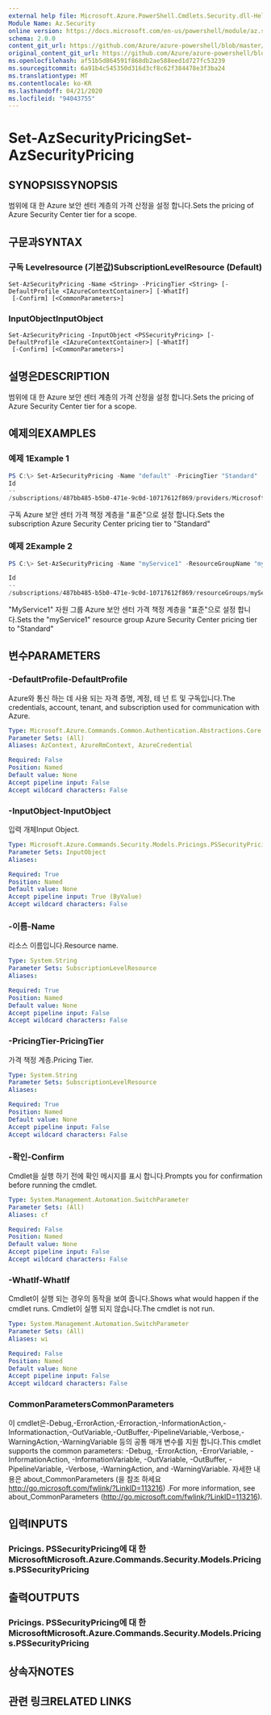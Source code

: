 ```yaml
---
external help file: Microsoft.Azure.PowerShell.Cmdlets.Security.dll-Help.xml
Module Name: Az.Security
online version: https://docs.microsoft.com/en-us/powershell/module/az.security/Set-AzSecurityPricing
schema: 2.0.0
content_git_url: https://github.com/Azure/azure-powershell/blob/master/src/Security/Security/help/Set-AzSecurityPricing.md
original_content_git_url: https://github.com/Azure/azure-powershell/blob/master/src/Security/Security/help/Set-AzSecurityPricing.md
ms.openlocfilehash: af51b5d864591f868db2ae588eed1d727fc53239
ms.sourcegitcommit: 6a91b4c545350d316d3cf8c62f384478e3f3ba24
ms.translationtype: MT
ms.contentlocale: ko-KR
ms.lasthandoff: 04/21/2020
ms.locfileid: "94043755"
---
```

# <span data-ttu-id="0bddf-101">Set-AzSecurityPricing</span><span class="sxs-lookup"><span data-stu-id="0bddf-101">Set-AzSecurityPricing</span></span>

## <span data-ttu-id="0bddf-102">SYNOPSIS</span><span class="sxs-lookup"><span data-stu-id="0bddf-102">SYNOPSIS</span></span>
<span data-ttu-id="0bddf-103">범위에 대 한 Azure 보안 센터 계층의 가격 산정을 설정 합니다.</span><span class="sxs-lookup"><span data-stu-id="0bddf-103">Sets the pricing of Azure Security Center tier for a scope.</span></span>

## <span data-ttu-id="0bddf-104">구문과</span><span class="sxs-lookup"><span data-stu-id="0bddf-104">SYNTAX</span></span>

### <span data-ttu-id="0bddf-105">구독 Levelresource (기본값)</span><span class="sxs-lookup"><span data-stu-id="0bddf-105">SubscriptionLevelResource (Default)</span></span>
```
Set-AzSecurityPricing -Name <String> -PricingTier <String> [-DefaultProfile <IAzureContextContainer>] [-WhatIf]
 [-Confirm] [<CommonParameters>]
```

### <span data-ttu-id="0bddf-106">InputObject</span><span class="sxs-lookup"><span data-stu-id="0bddf-106">InputObject</span></span>
```
Set-AzSecurityPricing -InputObject <PSSecurityPricing> [-DefaultProfile <IAzureContextContainer>] [-WhatIf]
 [-Confirm] [<CommonParameters>]
```

## <span data-ttu-id="0bddf-107">설명은</span><span class="sxs-lookup"><span data-stu-id="0bddf-107">DESCRIPTION</span></span>
<span data-ttu-id="0bddf-108">범위에 대 한 Azure 보안 센터 계층의 가격 산정을 설정 합니다.</span><span class="sxs-lookup"><span data-stu-id="0bddf-108">Sets the pricing of Azure Security Center tier for a scope.</span></span>

## <span data-ttu-id="0bddf-109">예제의</span><span class="sxs-lookup"><span data-stu-id="0bddf-109">EXAMPLES</span></span>

### <span data-ttu-id="0bddf-110">예제 1</span><span class="sxs-lookup"><span data-stu-id="0bddf-110">Example 1</span></span>
```powershell
PS C:\> Set-AzSecurityPricing -Name "default" -PricingTier "Standard"
Id                                                                                                 Name    PricingTier
--                                                                                                 ----    -----------
/subscriptions/487bb485-b5b0-471e-9c0d-10717612f869/providers/Microsoft.Security/pricings/default default Standard
```

<span data-ttu-id="0bddf-111">구독 Azure 보안 센터 가격 책정 계층을 "표준"으로 설정 합니다.</span><span class="sxs-lookup"><span data-stu-id="0bddf-111">Sets the subscription Azure Security Center pricing tier to "Standard"</span></span>

### <span data-ttu-id="0bddf-112">예제 2</span><span class="sxs-lookup"><span data-stu-id="0bddf-112">Example 2</span></span>
```powershell
PS C:\> Set-AzSecurityPricing -Name "myService1" -ResourceGroupName "myService1" -PricingTier "Standard"

Id                                                                                                                     
--                                                                                                                     
/subscriptions/487bb485-b5b0-471e-9c0d-10717612f869/resourceGroups/myService1/providers/Microsoft.Security/pricings/...
```

<span data-ttu-id="0bddf-113">"MyService1" 자원 그룹 Azure 보안 센터 가격 책정 계층을 "표준"으로 설정 합니다.</span><span class="sxs-lookup"><span data-stu-id="0bddf-113">Sets the "myService1" resource group Azure Security Center pricing tier to "Standard"</span></span>

## <span data-ttu-id="0bddf-114">변수</span><span class="sxs-lookup"><span data-stu-id="0bddf-114">PARAMETERS</span></span>

### <span data-ttu-id="0bddf-115">-DefaultProfile</span><span class="sxs-lookup"><span data-stu-id="0bddf-115">-DefaultProfile</span></span>
<span data-ttu-id="0bddf-116">Azure와 통신 하는 데 사용 되는 자격 증명, 계정, 테 넌 트 및 구독입니다.</span><span class="sxs-lookup"><span data-stu-id="0bddf-116">The credentials, account, tenant, and subscription used for communication with Azure.</span></span>

```yaml
Type: Microsoft.Azure.Commands.Common.Authentication.Abstractions.Core.IAzureContextContainer
Parameter Sets: (All)
Aliases: AzContext, AzureRmContext, AzureCredential

Required: False
Position: Named
Default value: None
Accept pipeline input: False
Accept wildcard characters: False
```

### <span data-ttu-id="0bddf-117">-InputObject</span><span class="sxs-lookup"><span data-stu-id="0bddf-117">-InputObject</span></span>
<span data-ttu-id="0bddf-118">입력 개체</span><span class="sxs-lookup"><span data-stu-id="0bddf-118">Input Object.</span></span>

```yaml
Type: Microsoft.Azure.Commands.Security.Models.Pricings.PSSecurityPricing
Parameter Sets: InputObject
Aliases:

Required: True
Position: Named
Default value: None
Accept pipeline input: True (ByValue)
Accept wildcard characters: False
```

### <span data-ttu-id="0bddf-119">-이름</span><span class="sxs-lookup"><span data-stu-id="0bddf-119">-Name</span></span>
<span data-ttu-id="0bddf-120">리소스 이름입니다.</span><span class="sxs-lookup"><span data-stu-id="0bddf-120">Resource name.</span></span>

```yaml
Type: System.String
Parameter Sets: SubscriptionLevelResource
Aliases:

Required: True
Position: Named
Default value: None
Accept pipeline input: False
Accept wildcard characters: False
```

### <span data-ttu-id="0bddf-121">-PricingTier</span><span class="sxs-lookup"><span data-stu-id="0bddf-121">-PricingTier</span></span>
<span data-ttu-id="0bddf-122">가격 책정 계층.</span><span class="sxs-lookup"><span data-stu-id="0bddf-122">Pricing Tier.</span></span>

```yaml
Type: System.String
Parameter Sets: SubscriptionLevelResource
Aliases:

Required: True
Position: Named
Default value: None
Accept pipeline input: False
Accept wildcard characters: False
```

### <span data-ttu-id="0bddf-123">-확인</span><span class="sxs-lookup"><span data-stu-id="0bddf-123">-Confirm</span></span>
<span data-ttu-id="0bddf-124">Cmdlet을 실행 하기 전에 확인 메시지를 표시 합니다.</span><span class="sxs-lookup"><span data-stu-id="0bddf-124">Prompts you for confirmation before running the cmdlet.</span></span>

```yaml
Type: System.Management.Automation.SwitchParameter
Parameter Sets: (All)
Aliases: cf

Required: False
Position: Named
Default value: None
Accept pipeline input: False
Accept wildcard characters: False
```

### <span data-ttu-id="0bddf-125">-WhatIf</span><span class="sxs-lookup"><span data-stu-id="0bddf-125">-WhatIf</span></span>
<span data-ttu-id="0bddf-126">Cmdlet이 실행 되는 경우의 동작을 보여 줍니다.</span><span class="sxs-lookup"><span data-stu-id="0bddf-126">Shows what would happen if the cmdlet runs.</span></span> <span data-ttu-id="0bddf-127">Cmdlet이 실행 되지 않습니다.</span><span class="sxs-lookup"><span data-stu-id="0bddf-127">The cmdlet is not run.</span></span>

```yaml
Type: System.Management.Automation.SwitchParameter
Parameter Sets: (All)
Aliases: wi

Required: False
Position: Named
Default value: None
Accept pipeline input: False
Accept wildcard characters: False
```

### <span data-ttu-id="0bddf-128">CommonParameters</span><span class="sxs-lookup"><span data-stu-id="0bddf-128">CommonParameters</span></span>
<span data-ttu-id="0bddf-129">이 cmdlet은-Debug,-ErrorAction,-Erroraction,-InformationAction,-Informationaction,-OutVariable,-OutBuffer,-PipelineVariable,-Verbose,-WarningAction,-WarningVariable 등의 공통 매개 변수를 지원 합니다.</span><span class="sxs-lookup"><span data-stu-id="0bddf-129">This cmdlet supports the common parameters: -Debug, -ErrorAction, -ErrorVariable, -InformationAction, -InformationVariable, -OutVariable, -OutBuffer, -PipelineVariable, -Verbose, -WarningAction, and -WarningVariable.</span></span> <span data-ttu-id="0bddf-130">자세한 내용은 about_CommonParameters (을 참조 하세요 http://go.microsoft.com/fwlink/?LinkID=113216) .</span><span class="sxs-lookup"><span data-stu-id="0bddf-130">For more information, see about_CommonParameters (http://go.microsoft.com/fwlink/?LinkID=113216).</span></span>

## <span data-ttu-id="0bddf-131">입력</span><span class="sxs-lookup"><span data-stu-id="0bddf-131">INPUTS</span></span>

### <span data-ttu-id="0bddf-132">Pricings. PSSecurityPricing에 대 한 Microsoft</span><span class="sxs-lookup"><span data-stu-id="0bddf-132">Microsoft.Azure.Commands.Security.Models.Pricings.PSSecurityPricing</span></span>

## <span data-ttu-id="0bddf-133">출력</span><span class="sxs-lookup"><span data-stu-id="0bddf-133">OUTPUTS</span></span>

### <span data-ttu-id="0bddf-134">Pricings. PSSecurityPricing에 대 한 Microsoft</span><span class="sxs-lookup"><span data-stu-id="0bddf-134">Microsoft.Azure.Commands.Security.Models.Pricings.PSSecurityPricing</span></span>

## <span data-ttu-id="0bddf-135">상속자</span><span class="sxs-lookup"><span data-stu-id="0bddf-135">NOTES</span></span>

## <span data-ttu-id="0bddf-136">관련 링크</span><span class="sxs-lookup"><span data-stu-id="0bddf-136">RELATED LINKS</span></span>
